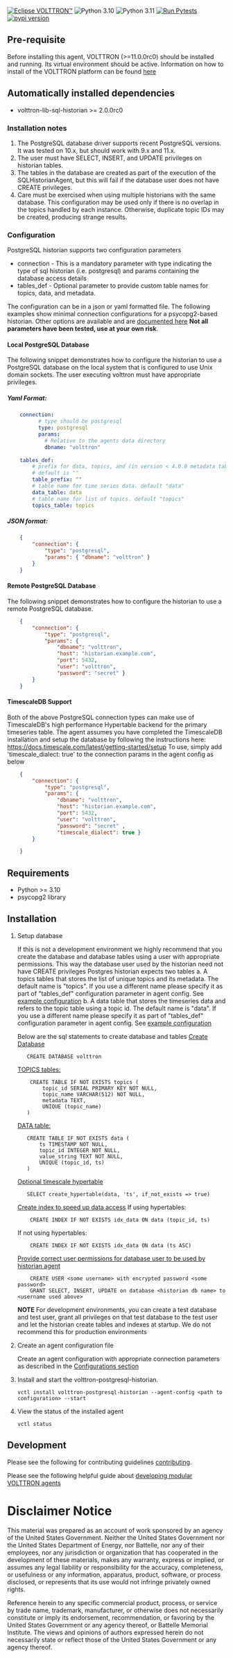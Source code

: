 [![Eclipse VOLTTRON™](https://img.shields.io/badge/Eclips%20VOLTTRON--red.svg)](https://volttron.readthedocs.io/en/latest/)
![Python 3.10](https://img.shields.io/badge/python-3.10-blue.svg)
![Python 3.11](https://img.shields.io/badge/python-3.11-blue.svg)
[![Run Pytests](https://github.com/eclipse-volttron/volttron-postgresql-historian/actions/workflows/run-tests.yml/badge.svg)](https://github.com/eclipse-volttron/volttron-postgresql-historian/actions/workflows/run-tests.yml)
[![pypi version](https://img.shields.io/pypi/v/volttron-postgresql-historian.svg)](https://pypi.org/project/volttron-postgresql-historian/)

## Pre-requisite

Before installing this agent, VOLTTRON (>=11.0.0rc0) should be installed and running.  Its virtual environment should be active.
Information on how to install of the VOLTTRON platform can be found
[here](https://github.com/eclipse-volttron/volttron-core/tree/v10)

## Automatically installed dependencies

- volttron-lib-sql-historian >= 2.0.0rc0

### Installation notes

1.  The PostgreSQL database driver supports recent PostgreSQL versions.
    It was tested on 10.x, but should work with 9.x and 11.x.
2.  The user must have SELECT, INSERT, and UPDATE privileges on
    historian tables.
3.  The tables in the database are created as part of the execution of
    the SQLHistorianAgent, but this will fail if the database user does
    not have CREATE privileges.
4.  Care must be exercised when using multiple historians with the same
    database. This configuration may be used only if there is no overlap
    in the topics handled by each instance. Otherwise, duplicate topic
    IDs may be created, producing strange results.


### Configuration

PostgreSQL historian supports two configuration parameters
    
   - connection -  This is a mandatory parameter with type indicating the type of sql historian (i.e. postgresql) and params containing the database access details
   - tables_def - Optional parameter to provide custom table names for topics, data, and metadata.
    
The configuration can be in a json or yaml formatted file. The following examples show minimal connection 
configurations for a psycopg2-based historian. Other options are available and are [documented here](https://www.psycopg.org/docs/module.html#psycopg2.connect) 
**Not all parameters have been tested,  use at your own risk**.

#### Local PostgreSQL Database

The following snippet demonstrates how to configure the historian to use a PostgreSQL database on the local system that
is configured to use Unix domain sockets. The user executing volttron must have appropriate privileges.


##### Yaml Format:
```yaml
    connection:
          # type should be postgresql
          type: postgresql
          params:
            # Relative to the agents data directory
            dbname: "volttron"
        
    tables_def:
        # prefix for data, topics, and (in version < 4.0.0 metadata tables)
        # default is ""
        table_prefix: ""
        # table name for time series data. default "data"
        data_table: data
        # table name for list of topics. default "topics"
        topics_table: topics
 ```

##### JSON format:
```json
    {
        "connection": {
            "type": "postgresql", 
            "params": { "dbname": "volttron" }
        }
    }
```

#### Remote PostgreSQL Database

The following snippet demonstrates how to configure the historian to use a remote PostgreSQL database.
```json
    {
        "connection": {
            "type": "postgresql", 
            "params": { 
                "dbname": "volttron", 
                "host": "historian.example.com", 
                "port": 5432, 
                "user": "volttron", 
                "password": "secret" }
        }
    }
```

#### TimescaleDB Support

Both of the above PostgreSQL connection types can make use of TimescaleDB\'s high performance Hypertable backend for 
the primary timeseries table. The agent assumes you have completed the TimescaleDB installation and setup the 
database by following the instructions here: <https://docs.timescale.com/latest/getting-started/setup> To use, simply
add \'timescale_dialect: true\' to the connection params in the agent config as below

```json
    {
        "connection": {
            "type": "postgresql", 
            "params": { 
                "dbname": "volttron", 
                "host": "historian.example.com", 
                "port": 5432, 
                "user": "volttron", 
                "password": "secret" ,
                "timescale_dialect": true }
        }

    }
```

## Requirements

 - Python >= 3.10
 - psycopg2 library

## Installation

1. Setup database
   
   If this is not a development environment we highly recommend that you create the database and database tables using
   a user with appropriate permissions. This way the database user used by the historian need not have CREATE privileges
   Postgres historian expects two tables 
   a. A topics tables that stores the list of unique topics and its metadata. The default name is "topics". If you use 
      a different name please specify it as part of "tables_def" configuration parameter in agent config. See [example configuration](#yaml-format)
   b. A data table that stores the timeseries data and refers to the topic table using a topic id. The default name is 
      "data". If you use a different name please specify it as part of "tables_def" configuration parameter in 
      agent config. See [example configuration](#yaml-format)

   Below are the sql statements to create database and tables
   <u>Create Database</u>
    ```
       CREATE DATABASE volttron
    ```
   <u>TOPICS tables:</u>
    ```
        CREATE TABLE IF NOT EXISTS topics (
            topic_id SERIAL PRIMARY KEY NOT NULL, 
            topic_name VARCHAR(512) NOT NULL, 
            metadata TEXT, 
            UNIQUE (topic_name)
       )
    ```
    <u>DATA table:</u>
    ```
       CREATE TABLE IF NOT EXISTS data (
           ts TIMESTAMP NOT NULL, 
           topic_id INTEGER NOT NULL, 
           value_string TEXT NOT NULL, 
           UNIQUE (topic_id, ts)
       )
    ```
     <u>Optional timescale hypertable</u>
    ```
       SELECT create_hypertable(data, 'ts', if_not_exists => true)
    ```
     <u>Create index to speed up data access</u>
       If using hypertables:
    ```
        CREATE INDEX IF NOT EXISTS idx_data ON data (topic_id, ts)
    ```
      If not using hypertables:
    ```
        CREATE INDEX IF NOT EXISTS idx_data ON data (ts ASC)
    ```
    <u>Provide correct user permissions for database user to be used by historian agent</u>
    ```
        CREATE USER <some username> with encrypted password <some password>
        GRANT SELECT, INSERT, UPDATE on database <historian db name> to <username used above>
    ``` 
    **NOTE**
    For development environments, you can create a test database and test user, grant all privileges on that test 
    database to the test user and let the historian create tables and indexes at startup. We do not recommend this for 
    production environments

1. Create an agent configuration file 

    Create an agent configuration with appropriate connection parameters as described in the [Configurations section](#Configuration)

1. Install and start the volttron-postgresql-historian.

    ```shell
    vctl install volttron-postgresql-historian --agent-config <path to configuration> --start
    ```

1. View the status of the installed agent
   
    ```shell
    vctl status
    ```

## Development

Please see the following for contributing guidelines [contributing](https://github.com/eclipse-volttron/volttron-core/blob/develop/CONTRIBUTING.md).

Please see the following helpful guide about [developing modular VOLTTRON agents](https://github.com/eclipse-volttron/volttron-core/blob/develop/DEVELOPING_ON_MODULAR.md)

# Disclaimer Notice

This material was prepared as an account of work sponsored by an agency of the
United States Government.  Neither the United States Government nor the United
States Department of Energy, nor Battelle, nor any of their employees, nor any
jurisdiction or organization that has cooperated in the development of these
materials, makes any warranty, express or implied, or assumes any legal
liability or responsibility for the accuracy, completeness, or usefulness or any
information, apparatus, product, software, or process disclosed, or represents
that its use would not infringe privately owned rights.

Reference herein to any specific commercial product, process, or service by
trade name, trademark, manufacturer, or otherwise does not necessarily
constitute or imply its endorsement, recommendation, or favoring by the United
States Government or any agency thereof, or Battelle Memorial Institute. The
views and opinions of authors expressed herein do not necessarily state or
reflect those of the United States Government or any agency thereof.
